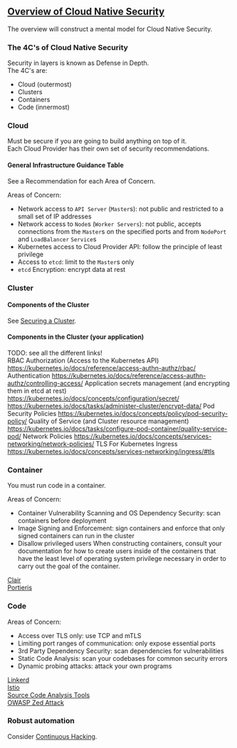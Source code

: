 ## [Overview of Cloud Native Security](https://kubernetes.io/docs/concepts/security/overview/)

The overview will construct a mental model for Cloud Native Security.  

### The 4C's of Cloud Native Security

Security in layers is known as Defense in Depth.  
The 4C's are:
* Cloud (outermost)
* Clusters
* Containers
* Code (innermost)

### Cloud

Must be secure if you are going to build anything on top of it.  
Each Cloud Provider has their own set of security recommendations.  

#### General Infrastructure Guidance Table

See a Recommendation for each Area of Concern.  

Areas of Concern:
* Network access to `API Server` (`Master`s): not public and restricted to a small set of IP addresses
* Network access to `Node`s (`Worker Servers`): not public, accepts connections from the `Master`s on the specified ports and from `NodePort` and `LoadBalancer` `Service`s
* Kubernetes access to Cloud Provider API:	follow the principle of least privilege
* Access to `etcd`: limit to the `Master`s only
* `etcd` Encryption: encrypt data at rest

### Cluster

#### Components of the Cluster

See [Securing a Cluster](../../../Tasks/AdministerCluster/SecuringCluster).  

#### Components in the Cluster (your application)

TODO: see all the different links!  
RBAC Authorization (Access to the Kubernetes API)	https://kubernetes.io/docs/reference/access-authn-authz/rbac/
Authentication	https://kubernetes.io/docs/reference/access-authn-authz/controlling-access/
Application secrets management (and encrypting them in etcd at rest)	https://kubernetes.io/docs/concepts/configuration/secret/
https://kubernetes.io/docs/tasks/administer-cluster/encrypt-data/
Pod Security Policies	https://kubernetes.io/docs/concepts/policy/pod-security-policy/
Quality of Service (and Cluster resource management)	https://kubernetes.io/docs/tasks/configure-pod-container/quality-service-pod/
Network Policies	https://kubernetes.io/docs/concepts/services-networking/network-policies/
TLS For Kubernetes Ingress	https://kubernetes.io/docs/concepts/services-networking/ingress/#tls

### Container

You must run code in a container.  

Areas of Concern:
* Container Vulnerability Scanning and OS Dependency Security: scan containers before deployment
* Image Signing and Enforcement: sign containers and enforce that only signed containers can run in the cluster
* Disallow privileged users	When constructing containers, consult your documentation for how to create users inside of the containers that have the least level of operating system privilege necessary in order to carry out the goal of the container.

[Clair](https://github.com/quay/clair)  
[Portieris](https://github.com/IBM/portieris)  

### Code

Areas of Concern:
* Access over TLS only: use TCP and mTLS
* Limiting port ranges of communication: only expose essential ports
* 3rd Party Dependency Security: scan dependencies for vulnerabilities
* Static Code Analysis: scan your codebases for common security errors
* Dynamic probing attacks: attack your own programs

[Linkerd](https://linkerd.io/)  
[Istio](https://istio.io/)  
[Source Code Analysis Tools](https://owasp.org/www-community/Source_Code_Analysis_Tools)  
[OWASP Zed Attack](https://owasp.org/www-project-zap/)

### Robust automation

Consider [Continuous Hacking](https://thenewstack.io/beyond-ci-cd-how-continuous-hacking-of-docker-containers-and-pipeline-driven-security-keeps-ygrene-secure/).  
